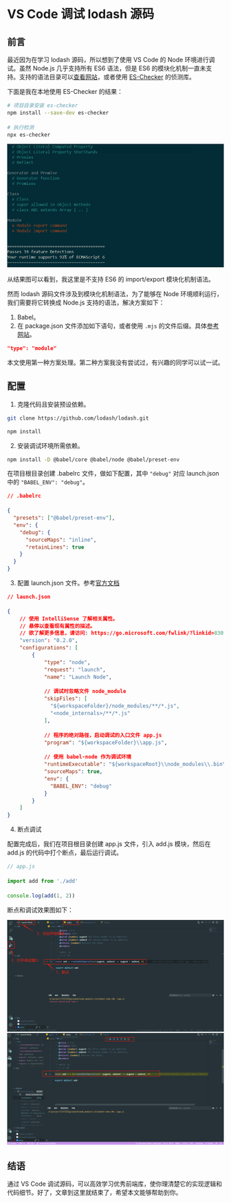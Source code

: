 # VS Code 调试 lodash 源码

## 前言

最近因为在学习 lodash 源码，所以想到了使用 VS Code 的 Node 环境进行调试。虽然 Node.js 几乎支持所有 ES6 语法，但是 ES6 的模块化机制一直未支持。支持的语法目录可以[查看网站](https://node.green/)，或者使用 [ES-Checker](http://www.ruanyifeng.com/blog/2015/06/es-checker.html) 的侦测库。

下面是我在本地使用 ES-Checker 的结果：
```sh
# 项目目录安装 es-checker
npm install --save-dev es-checker

# 执行检测
npx es-checker
```
![图1](/images/essays/1.png)

从结果图可以看到，我这里是不支持 ES6 的 import/export 模块化机制语法。

然而 lodash 源码文件涉及到模块化机制语法，为了能够在 Node 环境顺利运行，我们需要将它转换成 Node.js 支持的语法，解决方案如下：
1. Babel。
2. 在 package.json 文件添加如下语句，或者使用 `.mjs` 的文件后缀。具体[参考网站](http://www.ruanyifeng.com/blog/2020/08/how-nodejs-use-es6-module.html)。
```json
"type": "module"
```

本文使用第一种方案处理。第二种方案我没有尝试过，有兴趣的同学可以试一试。

## 配置

1. 克隆代码且安装预设依赖。

```sh
git clone https://github.com/lodash/lodash.git
```
```sh
npm install
```

2. 安装调试环境所需依赖。

```sh
npm install -D @babel/core @babel/node @babel/preset-env
```

在项目根目录创建 .babelrc 文件，做如下配置，其中 `"debug"` 对应 launch.json 中的 `"BABEL_ENV": "debug"`。
```json
// .babelrc

{
  "presets": ["@babel/preset-env"],
  "env": {
    "debug": {
      "sourceMaps": "inline",
      "retainLines": true
    }
  }
}
```

3. 配置 launch.json 文件。参考[官方文档](https://go.microsoft.com/fwlink/?linkid=830387)

```json
// launch.json

{
    // 使用 IntelliSense 了解相关属性。
    // 悬停以查看现有属性的描述。
    // 欲了解更多信息，请访问: https://go.microsoft.com/fwlink/?linkid=830387
    "version": "0.2.0",
    "configurations": [
        {
            "type": "node",
            "request": "launch",
            "name": "Launch Node",

            // 调试时忽略文件 node_module
            "skipFiles": [
              "${workspaceFolder}/node_modules/**/*.js",
              "<node_internals>/**/*.js"
            ],

            // 程序的绝对路径，启动调试的入口文件 app.js
            "program": "${workspaceFolder}\\app.js",

            // 使用 babel-node 作为调试环境
            "runtimeExecutable": "${workspaceRoot}\\node_modules\\.bin\\babel-node",
            "sourceMaps": true,
            "env": {
              "BABEL_ENV": "debug"
            }
        }
    ]
}
```

4. 断点调试

配置完成后，我们在项目根目录创建 app.js 文件，引入 add.js 模块，然后在 add.js 的代码中打个断点，最后运行调试。
```js
// app.js

import add from './add'

console.log(add(1, 2))
```

断点和调试效果图如下：

![图2](/images/essays/2.png)
![图3](/images/essays/3.png)

## 结语

通过 VS Code 调试源码，可以高效学习优秀前端库，使你理清楚它的实现逻辑和代码细节。好了，文章到这里就结束了，希望本文能够帮助到你。
